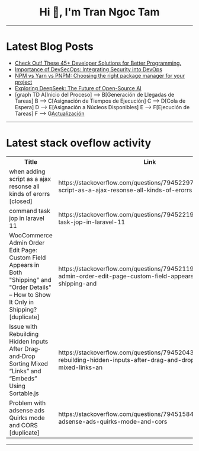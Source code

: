 <h1 align="center">Hi 👋, I'm Tran Ngoc Tam</h1>

---

# Latest Blog Posts 
<!-- BLOG-POST-LIST:START -->
- [Check Out! These 45+ Developer Solutions for Better Programming.](https://dev.to/0x2e_tech/check-out-these-45-developer-solutions-for-better-programming-1eod)
- [Importance of DevSecOps: Integrating Security into DevOps](https://dev.to/jakeinthecloud/importance-of-devsecops-integrating-security-into-devops-13m)
- [NPM vs Yarn vs PNPM: Choosing the right package manager for your project](https://dev.to/mroman7/npm-vs-yarn-vs-pnpm-choosing-the-right-package-manager-for-your-project-5a77)
- [Exploring DeepSeek: The Future of Open-Source AI](https://dev.to/gimkelum/exploring-deepseek-the-future-of-open-source-ai-ak7)
- [graph TD A[Inicio del Proceso] --&gt; B[Generación de Llegadas de Tareas] B --&gt; C[Asignación de Tiempos de Ejecución] C --&gt; D[Cola de Espera] D --&gt; E[Asignación a Núcleos Disponibles] E --&gt; F[Ejecución de Tareas] F --&gt; G[Actualización](https://dev.to/donaldo_argote_7c7444b20b/graph-td-ainicio-del-proceso-bgeneracion-de-llegadas-de-tareas-b-casignacion-2im4)
<!-- BLOG-POST-LIST:END -->

---

# Latest stack oveflow activity
<table>
  <tr><th>Title</th><th>Link</th></tr>
  <!-- STACKOVERFLOW:START --><tr><td>when adding script as a ajax resonse all kinds of erorrs [closed]</td><td>https://stackoverflow.com/questions/79452297/when-adding-script-as-a-ajax-resonse-all-kinds-of-erorrs</td></tr><tr><td>command task jop in laravel 11</td><td>https://stackoverflow.com/questions/79452219/command-task-jop-in-laravel-11</td></tr><tr><td>WooCommerce Admin Order Edit Page: Custom Field Appears in Both &quot;Shipping&quot; and &quot;Order Details&quot; – How to Show It Only in Shipping? [duplicate]</td><td>https://stackoverflow.com/questions/79452119/woocommerce-admin-order-edit-page-custom-field-appears-in-both-shipping-and</td></tr><tr><td>Issue with Rebuilding Hidden Inputs After Drag‐and‐Drop Sorting Mixed “Links” and “Embeds” Using Sortable.js</td><td>https://stackoverflow.com/questions/79452043/issue-with-rebuilding-hidden-inputs-after-drag-and-drop-sorting-mixed-links-an</td></tr><tr><td>Problem with adsense ads Quirks mode and CORS [duplicate]</td><td>https://stackoverflow.com/questions/79451584/problem-with-adsense-ads-quirks-mode-and-cors</td></tr><!-- STACKOVERFLOW:END -->
</table>

---


